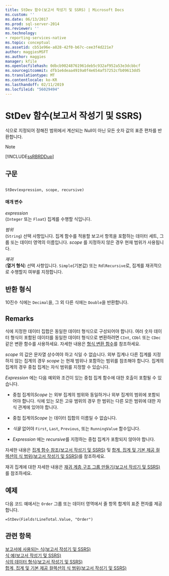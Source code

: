 ```yaml
---
title: StDev 함수(보고서 작성기 및 SSRS) | Microsoft Docs
ms.custom: ''
ms.date: 06/13/2017
ms.prod: sql-server-2014
ms.reviewer: ''
ms.technology:
- reporting-services-native
ms.topic: conceptual
ms.assetid: cb51e96e-a828-42f0-b67c-cee3f4d221e7
author: maggiesMSFT
ms.author: maggies
manager: kfile
ms.openlocfilehash: 0dbcb90248761961deb5c932af952a53e3dcbbcf
ms.sourcegitcommit: dfb1e6deaa4919a0f4e654af57252cfb09613dd5
ms.translationtype: MT
ms.contentlocale: ko-KR
ms.lasthandoff: 02/11/2019
ms.locfileid: "56029494"
---
```

# <a name="stdev-function-report-builder-and-ssrs"></a>StDev 함수(보고서 작성기 및 SSRS)
  식으로 지정되어 정해진 범위에서 계산되는 Null이 아닌 모든 숫자 값의 표준 편차를 반환합니다.  
  
> [!NOTE]  
>  [!INCLUDE[ssRBRDDup](../../includes/ssrbrddup-md.md)]  
  
## <a name="syntax"></a>구문  
  
```  
  
StDev(expression, scope, recursive)  
```  
  
#### <a name="parameters"></a>매개 변수  
 *expression*  
 (`Integer` 또는 `Float`) 집계를 수행할 식입니다.  
  
 *범위*  
 (`String`) 선택 사항입니다. 집계 함수를 적용할 보고서 항목을 포함하는 데이터 세트, 그룹 또는 데이터 영역의 이름입니다. *scope* 를 지정하지 않은 경우 현재 범위가 사용됩니다.  
  
 *재귀*  
 (**열거 형식**) 선택 사항입니다. `Simple`(기본값) 또는 `RdlRecursive`로, 집계를 재귀적으로 수행할지 여부를 지정합니다.  
  
## <a name="return-type"></a>반환 형식  
 10진수 식에는 `Decimal`을, 그 외 다른 식에는 `Double`을 반환합니다.  
  
## <a name="remarks"></a>Remarks  
 식에 지정한 데이터 집합은 동일한 데이터 형식으로 구성되어야 합니다. 여러 숫자 데이터 형식이 포함된 데이터를 동일한 데이터 형식으로 변환하려면 `CInt`, `CDbl` 또는 `CDec` 같은 변환 함수를 사용하세요. 자세한 내용은 [형식 변환 함수](https://go.microsoft.com/fwlink/?LinkId=96142)를 참조하세요.  
  
 *scope* 의 값은 문자열 상수여야 하고 식일 수 없습니다. 외부 집계나 다른 집계를 지정하지 않는 집계의 경우 *scope* 는 현재 범위나 포함하는 범위를 참조해야 합니다. 집계의 집계의 경우 중첩 집계는 자식 범위를 지정할 수 있습니다.  
  
 *Expression* 에는 다음 예외와 조건이 있는 중첩 집계 함수에 대한 호출이 포함될 수 있습니다.  
  
-   중첩 집계의*Scope* 는 외부 집계의 범위와 동일하거나 외부 집계의 범위에 포함되어야 합니다. 식에 있는 모든 고유 범위의 경우 한 범위는 다른 모든 범위에 대한 자식 관계에 있어야 합니다.  
  
-   중첩 집계의*Scope* 는 데이터 집합의 이름일 수 없습니다.  
  
-   *식을* 없어야 `First`, `Last`, `Previous`, 또는 `RunningValue` 함수입니다.  
  
-   *Expression* 에는 *recursive*를 지정하는 중첩 집계가 포함되지 않아야 합니다.  
  
 자세한 내용은 [집계 함수 참조&#40;보고서 작성기 및 SSRS&#41;](report-builder-functions-aggregate-functions-reference.md) 및 [합계, 집계 및 기본 제공 컬렉션의 식 범위&#40;보고서 작성기 및 SSRS&#41;](expression-scope-for-totals-aggregates-and-built-in-collections.md)를 참조하세요.  
  
 재귀 집계에 대한 자세한 내용은 [재귀 계층 구조 그룹 만들기&#40;보고서 작성기 및 SSRS&#41;](creating-recursive-hierarchy-groups-report-builder-and-ssrs.md)를 참조하세요.  
  
## <a name="example"></a>예제  
 다음 코드 예에서는 `Order` 그룹 또는 데이터 영역에서 줄 항목 합계의 표준 편차를 제공합니다.  
  
```  
=StDev(Fields!LineTotal.Value, "Order")  
```  
  
## <a name="see-also"></a>관련 항목  
 [보고서에 사용되는 식&#40;보고서 작성기 및 SSRS&#41;](expression-uses-in-reports-report-builder-and-ssrs.md)   
 [식 예&#40;보고서 작성기 및 SSRS&#41;](expression-examples-report-builder-and-ssrs.md)   
 [식의 데이터 형식&#40;보고서 작성기 및 SSRS&#41;](expressions-report-builder-and-ssrs.md)   
 [합계, 집계 및 기본 제공 컬렉션의 식 범위&#40;보고서 작성기 및 SSRS&#41;](expression-scope-for-totals-aggregates-and-built-in-collections.md)  
  
  

